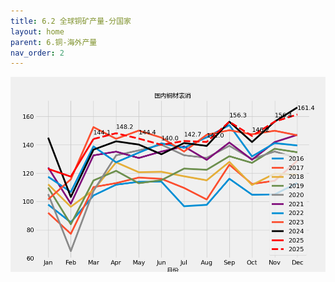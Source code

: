 ```yaml
---
title: 6.2 全球铜矿产量-分国家
layout: home
parent: 6.铜-海外产量
nav_order: 2
---
```





<img src="Charts/%E5%9B%BD%E5%86%85%E9%93%9C%E6%9D%90%E8%A1%A8%E6%B6%88.png" alt="中国铜材消费">